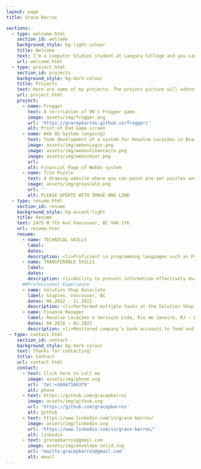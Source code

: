 ```yaml
---
layout: page
title: Grace Barros

sections:
  - type: welcome.html
    section_id: welcome
    background_style: bg-light-colour
    title: Welcome
    text: I'm a Computer Studies student at Langara College and you can count on me to be the most proactive, communicative and dedicate person you know. I don't accept less than my best in every activity I do. Take a look at my <a href="https://github.com/gracepbarros"> github</a> and see some of my repos. This website is under construction.
    url: welcome.html
  - type: project.html
    section_id: projects
    background_style: bg-dark-colour
    title: Projects
    text: Here are some of my projects. The project picture will address you to its website, if avaiable.
    url: project.html
    project:
      - name: Frogger
        text: A re-criation of 90's Frogger game.
        image: assets/img/frogger.png
        url: 'https://gracepbarros.github.io/frogger/'
        alt: Print of End Game screen
      - name: Web OS System (ongoing)
        text: Team development of a system for Resolve Locações in Brazil, featuring financial subsystems and a generator of service orders. The objectives are to create a system that reads the company's bank files, generates custom reports, and balances finances. To develop a generator of service orders with customized subsections for trucks, drivers, values, and a report generator. To implement a user and password field for registered user access and user categories with permissions and restrictions. Developed with JavaScript, HTML and CSS. Database management with AWS and using SQL. The result is a user-friendly interface, that offers security and efficiency. Clients are satisfied with the development and system functions.
        image: assets/img/webosLogin.png
        image: assets/img/webosFinanceiro.png
        image: assets/img/webosUser.png
        url: 
        alt: Financial Page of WebOs system
      - name: Tile Puzzle
        text: A drawing website where you can paint pre-set puzzles and download it.
        image: assets/img/greyscale.png
        url: ''
        alt: PLEASE UPDATE WITH IMAGE AND LINK
  - type: resume.html
    section_id: resume
    background_style: bg-accent-light
    title: Resume
    text: 2475 W 7th Ave Vancouver, BC V6K 1Y6
    url: resume.html
    resume:
      - name: TECHNICAL SKILLS
        label:
        dates:
        description: <li>Proficient in programming languages such as Python, Java, and TypeScript with a strong understanding of object-oriented programming principles.</li><li>Familiarity with development life cycle including analysis, development, performance management, systems testing, deployment and post-deployment support.</li><li>Debugged programs coded on environments like IntelliJ, and VS Code for code correction and performance improvement, preserving the application functionality.</li><li>Understanding of software testing methodologies, including unit testing, integration testing, and automated testing frameworks such as Cucumber</li><li>Knowledge of Git as a version control system, and experience with collaborative development using GitHub and Trello.</li><li>Experience with Agile methodologies, including Scrum and Kanban, and the ability to work effectively in a team-based environment.</li>
      - name: TRANSFERABLE SKILLS
        label:
        dates:
        description: <li>Ability to present information effectively during presentations, demos and team meetings.</li><li>Experienced in scoping, planning, and executing projects within deadlines, hence developing strong project management skills.</li><li>Demonstrated ability to collaborate with cross-functional teams, including designers, product managers, and engineers, to deliver high-quality software products.</li><li>Developed interpersonal communications skills with Toastmasters International.</li><li>Experienced with job tasks that require multi-tasking and working under pressure.</li><li>•	Experienced with customer service, therefore developed listening and problem-solving skills.</li>
      ##Professional Experience
      - name: Solution Shop Associate
        label: Staples, Vancouver, BC 
        dates: 06.2022 - 11.2022
        description: <li>Performed multiple tasks at the Solution Shop counter such as greeting customers, taking orders, executing online orders, organizing materials, processing payments, organizing packages and cleaning the self-service area, while delivering fast and friendly service, to ensure customer satisfaction.</li><li>Answered customer phone calls and provided store information, shared my printing knowledge and answered questions about paper or printing or order inquiries.</li><li>Operated multiple machines such as a professional camera for a passport photo, passport photo machine, Canon poster printer, Xerox C-60 and D-95 printers, Cashier system, binding machine, folding machine, laser cutting machine, laminations machine, and photo cutting machine.</li><li>Executed online orders according to specific requests such as type of paper, double/single-sided, adjustments or layouts, and specific finalizations.</li>
      - name: Finance Manager
        label: Resolve Locações e Serviços Ltda, Rio de Janeiro, RJ – Brazil
        dates: 04.2018 – 02.2022
        description: <li>Monitored company’s bank accounts to feed and update commercial integrated system.</li><li>Developed strong relationships with stakeholders such as banks, investors, and regulatory agencies, to improve the company's access to funding and support.</li><li>Verified financial data and ensured its accuracy, improving the quality and accuracy of financial reports</li><li>Managed inventory shops that were requested by the Inventory Manager, ensuring that there were the financial means for the mechanical team supplies.</li>
 - type: contact.html
    section_id: contact
    background_style: bg-dark-colour
    text: Thanks for contacting!
    title: Contact
    url: contact.html
    contact:
      - text: Click here to call me
        image: assets/img/phone.svg
        url: 'tel:+16047166379'
        alt: phone
      - text: https://github.com/gracepbarros
        image: assets/img/github.svg
        url: 'https://github.com/gracepbarros'
        alt: github
      - text: https://www.linkedin.com/in/grace-barros/
        image: assets/img/linkedin.svg
        url: 'https://www.linkedin.com/in/grace-barros/'
        alt: linkedin
      - text: gracepbarros@gmail.com
        image: assets/img/envelope-solid.svg
        url: 'mailto:gracepbarros@gmail.com'
        alt: email
---
```

